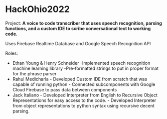 # HackOhio2022

Project: **A voice to code transcriber that uses speech recognition, parsing functions, and a custom IDE to scribe conversational text to working code.**

Uses Firebase Realtime Database and Google Speech Recognition API

Roles:
  - Ethan Young & Henry Schneider
         -Implemented speech recognition machine learning library
         -Pre-formatted strings to put in proper format for the phrase parser
  - Rahul Medicharla
         - Developed Custom IDE from scratch that was capable of running python
         - Connected subcomponents with Google Cloud Firebase to pass data between components
  - Jack Italiano
         - Developed Interpreter from English to Recursive Object Representations for easy access to the code.
         - Developed Interpreter from object representations to python syntax using recursive decent parsing.
